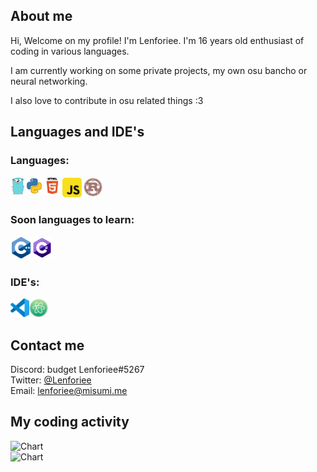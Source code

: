 ## About me
Hi, Welcome on my profile!
I'm Lenforiee.
I'm 16 years old enthusiast of coding in various languages.


I am currently working on some private projects, my own osu bancho or neural networking.

I also love to contribute in osu related things :3
## Languages and IDE's

### Languages:

<img style="padding: 1.5px" align="left" alt="Go" width="20px" src="https://raw.githubusercontent.com/Mempler/Mempler/master/assets//go.svg"/>
<img style="padding: 1.5px" align="left" alt="Python 3" width="26px" src="https://raw.githubusercontent.com/Mempler/Mempler/master/assets//py.svg"/>
<img style="padding: 1.5px" align="left" alt="HTML5" width="26px" src="https://raw.githubusercontent.com/Mempler/Mempler/master/assets//html5.svg"/>
<img style="padding: 1.5px" align="left" alt="Javascript" width="31px" src="https://raw.githubusercontent.com/Mempler/Mempler/master/assets//javascript.svg"/>
<img style="padding: 1.5px" alt="Rust" width="30px" src="https://raw.githubusercontent.com/Mempler/Mempler/master/assets//rust.svg"/>

### Soon languages to learn:

<img style="padding: 1.5px" align="left" alt="CPP" width="30px" src="https://raw.githubusercontent.com/Mempler/Mempler/master/assets//cpp.svg"/>
<img style="padding: 1.5px" alt="CSharp" width="31px" src="https://raw.githubusercontent.com/Mempler/Mempler/master/assets//csharp.svg"/>


### IDE's:

<img align="left" alt="VSCode" width="30px" src="https://raw.githubusercontent.com/Mempler/Mempler/master/assets//visual-studio-code.svg"/>
<img alt="Atom" width="30px" src="https://raw.githubusercontent.com/Lenforiee/lenforiee/main/assets//atom.svg"/>

## Contact me
Discord: budget Lenforiee#5267 \
Twitter: [@Lenforiee](https://twitter.com/Lenforiee) \
Email:   [lenforiee@misumi.me](mailto:lenforiee@misumi.me)

## My coding activity

<img align="left" alt="Chart" width="300px" src="https://wakatime.com/share/@849115ce-e71d-414d-887d-aeaef18f6ade/bc6f3bff-c8db-4604-90a4-2ab56257517d.svg"/>
<img align="left" alt="Chart" width="300px" src="https://wakatime.com/share/@849115ce-e71d-414d-887d-aeaef18f6ade/97aa9b59-0f5b-4be1-a615-32b8e2645207.svg"/>
